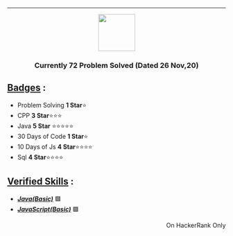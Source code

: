 ***
<p align="center">
    <a href="https://www.hackerrank.com/NinzaRJ01">
        <img height=85 src="https://d3keuzeb2crhkn.cloudfront.net/hackerrank/assets/styleguide/logo_wordmark-f5c5eb61ab0a154c3ed9eda24d0b9e31.svg">
    </a>
</p>
<h3 align="center">Currently 72 Problem Solved (Dated 26 Nov,20) </h3>

## <ins>Badges</ins> :

- Problem Solving  **1 Star**⭐
- CPP **3 Star**⭐⭐⭐
- Java **5 Star** ⭐⭐⭐⭐⭐
- 30 Days of Code **1 Star**⭐
- 10 Days of Js **4 Star**⭐⭐⭐⭐
- Sql **4 Star**⭐⭐⭐⭐

## <ins> Verified Skills</ins>  :
- _**[Java(Basic)](https://www.hackerrank.com/certificates/a1249f3b5428)**_ 🟩
- _**[JavaScript(Basic)](https://www.hackerrank.com/certificates/7bc06058eeb7)**_ 🟩

<p align="right"> On HackerRank Only</p>

